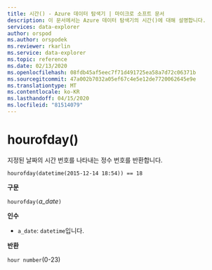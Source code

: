 ```yaml
---
title: 시간() - Azure 데이터 탐색기 | 마이크로 소프트 문서
description: 이 문서에서는 Azure 데이터 탐색기의 시간()에 대해 설명합니다.
services: data-explorer
author: orspod
ms.author: orspodek
ms.reviewer: rkarlin
ms.service: data-explorer
ms.topic: reference
ms.date: 02/13/2020
ms.openlocfilehash: 08fdb45af5eec7f71d491725ea58a7d72c06371b
ms.sourcegitcommit: 47a002b7032a05ef67c4e5e12de7720062645e9e
ms.translationtype: MT
ms.contentlocale: ko-KR
ms.lasthandoff: 04/15/2020
ms.locfileid: "81514079"
---
```

# <a name="hourofday"></a>hourofday()

지정된 날짜의 시간 번호를 나타내는 정수 번호를 반환합니다.

```kusto
hourofday(datetime(2015-12-14 18:54)) == 18
```

**구문**

`hourofday(`*a_date*`)`

**인수**

* `a_date`: `datetime`입니다.

**반환**

`hour number`(0-23)